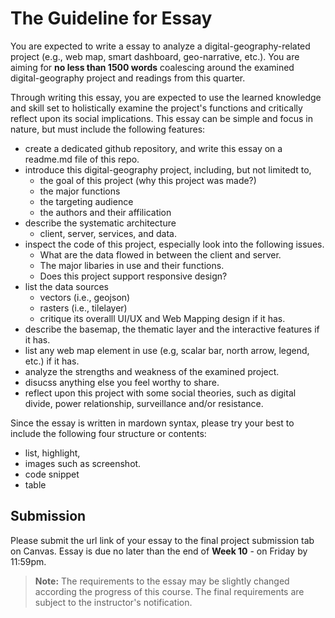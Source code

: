 # The Guideline for Essay

You are expected to write a essay to analyze a digital-geography-related project (e.g., web map, smart dashboard, geo-narrative, etc.). You are aiming for **no less than 1500 words** coalescing around the examined digital-geography project and readings from this quarter.

 Through writing this essay, you are expected to use the learned knowledge and skill set to holistically examine the project's functions and critically reflect upon its social implications. This essay can be simple and focus in nature, but must include the following features:

- create a dedicated github repository, and write this essay on a readme.md file of this repo.
- introduce this digital-geography project, including, but not limitedt to,
  - the goal of this project (why this project was made?)
  - the major functions
  - the targeting audience
  - the authors and their affilication
- describe the systematic architecture
  - client, server, services, and data.
- inspect the code of this project, especially look into the following issues.
  - What are the data flowed in between the client and server.
  - The major libaries in use and their functions.
  - Does this project support responsive design?
- list the data sources
  - vectors (i.e., geojson)
  - rasters (i.e., tilelayer)
  - critique its overalll UI/UX and Web Mapping design if it has.
- describe the basemap, the thematic layer and the interactive features if it has.
- list any web map element in use (e.g, scalar bar, north arrow, legend, etc.) if it has.
- analyze the strengths and weakness of the examined project.
- disucss anything else you feel worthy to share.
- reflect upon this project with some social theories, such as digital divide, power relationship, surveillance and/or resistance.

Since the essay is written in mardown syntax, please try your best to include the following four structure or contents:

- list, highlight,
- images such as screenshot.
- code snippet
- table

## Submission

Please submit the url link of your essay to the final project submission tab on Canvas. Essay is due no later than the end of **Week 10** - on Friday by 11:59pm.


>  **Note:** The requirements to the essay may be slightly changed according the progress of this course. The final requirements are subject to the instructor's notification.
